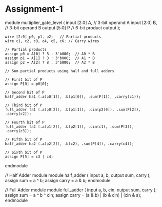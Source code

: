 # Assignment-1
module multiplier_gate_level (
    input [2:0] A,   // 3-bit operand A
    input [2:0] B,   // 3-bit operand B
    output [5:0] P   // 6-bit product output
);

    wire [2:0] p0, p1, p2;   // Partial products
    wire c1, c2, c3, c4, c5, c6; // Carry wires

    // Partial products
    assign p0 = A[0] ? B : 3'b000;  // A0 * B
    assign p1 = A[1] ? B : 3'b000;  // A1 * B
    assign p2 = A[2] ? B : 3'b000;  // A2 * B

    // Sum partial products using half and full adders

    // First bit of P
    assign P[0] = p0[0];

    // Second bit of P
    half_adder ha1 (.a(p0[1]), .b(p1[0]), .sum(P[1]), .carry(c1));

    // Third bit of P
    full_adder fa1 (.a(p0[2]), .b(p1[1]), .cin(p2[0]), .sum(P[2]), .carry(c2));

    // Fourth bit of P
    full_adder fa2 (.a(p1[2]), .b(p2[1]), .cin(c1), .sum(P[3]), .carry(c3));

    // Fifth bit of P
    half_adder ha2 (.a(p2[2]), .b(c2), .sum(P[4]), .carry(c4));

    // Sixth bit of P
    assign P[5] = c3 | c4;

endmodule

// Half Adder module
module half_adder (
    input a, b,
    output sum, carry
);
    assign sum = a ^ b;
    assign carry = a & b;
endmodule

// Full Adder module
module full_adder (
    input a, b, cin,
    output sum, carry
);
    assign sum = a ^ b ^ cin;
    assign carry = (a & b) | (b & cin) | (cin & a);
endmodule

